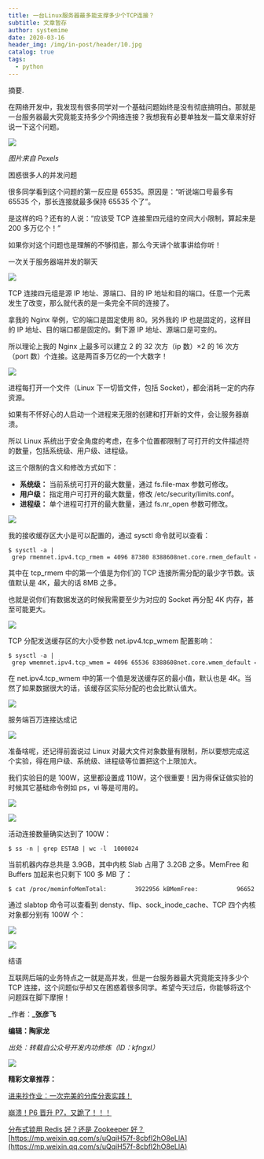```yaml
---
title: 一台Linux服务器最多能支撑多少个TCP连接？
subtitle: 文章暂存
author: systemime
date: 2020-03-16
header_img: /img/in-post/header/10.jpg
catalog: true
tags:
  - python
---
```

摘要.

<!-- more -->
在网络开发中，我发现有很多同学对一个基础问题始终是没有彻底搞明白。那就是一台服务器最大究竟能支持多少个网络连接？我想我有必要单独发一篇文章来好好说一下这个问题。

![](https://mmbiz.qpic.cn/mmbiz_png/MOwlO0INfQqDH5OzBrYo6NpiarOze04VTHJmrCe50b99H6alHricXgiaNP7fVUv4sTgIJU9zszbl6IiapJ2KvVhZLg/640?wx_fmt=png)

_图片来自 Pexels_  

困惑很多人的并发问题

很多同学看到这个问题的第一反应是 65535。原因是：“听说端口号最多有 65535 个，那长连接就最多保持 65535 个了”。  

是这样的吗？还有的人说：“应该受 TCP 连接里四元组的空间大小限制，算起来是 200 多万亿个！”

如果你对这个问题也是理解的不够彻底，那么今天讲个故事讲给你听！

一次关于服务器端并发的聊天

![](https://mmbiz.qpic.cn/mmbiz_png/BBjAFF4hcwoo5ibkEGbrfCkOXicTNTjPGxzv6h8iaQXTt7zGndbmn4sht6iasE6Y5LdW64ZAgdkxibTtah5qyGoMKqQ/640?wx_fmt=png)

TCP 连接四元组是源 IP 地址、源端口、目的 IP 地址和目的端口。任意一个元素发生了改变，那么就代表的是一条完全不同的连接了。  

拿我的 Nginx 举例，它的端口是固定使用 80。另外我的 IP 也是固定的，这样目的 IP 地址、目的端口都是固定的。剩下源 IP 地址、源端口是可变的。  

所以理论上我的 Nginx 上最多可以建立 2 的 32 次方（ip 数）×2 的 16 次方（port 数）个连接。这是两百多万亿的一个大数字！  

![](https://mmbiz.qpic.cn/mmbiz_png/BBjAFF4hcwoo5ibkEGbrfCkOXicTNTjPGxzjVPBaZFsRWxsP4PT92osvJcEicb4giceBWX3pO37OnI6qCDiaeHZ63Pg/640?wx_fmt=png)

进程每打开一个文件（Linux 下一切皆文件，包括 Socket），都会消耗一定的内存资源。  

如果有不怀好心的人启动一个进程来无限的创建和打开新的文件，会让服务器崩溃。  

所以 Linux 系统出于安全角度的考虑，在多个位置都限制了可打开的文件描述符的数量，包括系统级、用户级、进程级。  

这三个限制的含义和修改方式如下：

-   **系统级：** 当前系统可打开的最大数量，通过 fs.file-max 参数可修改。
-   **用户级：** 指定用户可打开的最大数量，修改 /etc/security/limits.conf。
-   **进程级：** 单个进程可打开的最大数量，通过 fs.nr_open 参数可修改。

![](https://mmbiz.qpic.cn/mmbiz_png/BBjAFF4hcwoo5ibkEGbrfCkOXicTNTjPGxbO8LmdRkuWzWnGMGR2uG5luAtmDxb11XRjq17ntiasSHbwf5NEZf7hA/640?wx_fmt=png)

我的接收缓存区大小是可以配置的，通过 sysctl 命令就可以查看：

    $ sysctl -a | grep rmemnet.ipv4.tcp_rmem = 4096 87380 8388608net.core.rmem_default = 212992net.core.rmem_max = 8388608

其中在 tcp_rmem 中的第一个值是为你们的 TCP 连接所需分配的最少字节数。该值默认是 4K，最大的话 8MB 之多。  

也就是说你们有数据发送的时候我需要至少为对应的 Socket 再分配 4K 内存，甚至可能更大。  

![](https://mmbiz.qpic.cn/mmbiz_png/BBjAFF4hcwoo5ibkEGbrfCkOXicTNTjPGxS9JZ4Rf3jw5Cic6k7yqkJuEn87oJahc7TO5wGkUBkh6P8YRTUFTINAA/640?wx_fmt=png)

TCP 分配发送缓存区的大小受参数 net.ipv4.tcp_wmem 配置影响：  

    $ sysctl -a | grep wmemnet.ipv4.tcp_wmem = 4096 65536 8388608net.core.wmem_default = 212992net.core.wmem_max = 8388608

在 net.ipv4.tcp_wmem 中的第一个值是发送缓存区的最小值，默认也是 4K。当然了如果数据很大的话，该缓存区实际分配的也会比默认值大。  

![](https://mmbiz.qpic.cn/mmbiz_png/BBjAFF4hcwoo5ibkEGbrfCkOXicTNTjPGxKBBZ0b8hQGzMib9I0Sw4MlFfgVqt5QSMZDgBTwFa9aeVXN1coEpGArQ/640?wx_fmt=png)

服务端百万连接达成记

![](https://mmbiz.qpic.cn/mmbiz_png/BBjAFF4hcwoo5ibkEGbrfCkOXicTNTjPGxibQjHJpozOYHaYGiaD3txd4MmGXcDThW96z7oMbH9PlVaaC417GblyKA/640?wx_fmt=png)

准备啥呢，还记得前面说过 Linux 对最大文件对象数量有限制，所以要想完成这个实验，得在用户级、系统级、进程级等位置把这个上限加大。  

我们实验目的是 100W，这里都设置成 110W，这个很重要！因为得保证做实验的时候其它基础命令例如 ps，vi 等是可用的。  

![](https://mmbiz.qpic.cn/mmbiz_png/BBjAFF4hcwoo5ibkEGbrfCkOXicTNTjPGxVHMr5VAUIcFpS1P5bcUnAe9lGkkn8kd6hGAYl5w7h3x7EqV2qt4WDQ/640?wx_fmt=png)

![](https://mmbiz.qpic.cn/mmbiz_png/BBjAFF4hcwoo5ibkEGbrfCkOXicTNTjPGxprMrmcJjPQc142jpJNg0piauyFgqn0ic4lwuK5Na8S7lk3NLENhEOxJA/640?wx_fmt=png)

活动连接数量确实达到了 100W：

    $ ss -n | grep ESTAB | wc -l  1000024

当前机器内存总共是 3.9GB，其中内核 Slab 占用了 3.2GB 之多。MemFree 和 Buffers 加起来也只剩下 100 多 MB 了：  

    $ cat /proc/meminfoMemTotal:        3922956 kBMemFree:           96652 kBMemAvailable:       6448 kBBuffers:           44396 kB......Slab:          3241244KB kB

通过 slabtop 命令可以查看到 densty、flip、sock_inode_cache、TCP 四个内核对象都分别有 100W 个：

![](https://mmbiz.qpic.cn/mmbiz_png/BBjAFF4hcwoo5ibkEGbrfCkOXicTNTjPGxuw4Y9XO0IHuzkHBwnCFTSkJRvKYwlwibv1kvMibfPcEBaiaVDekMtXWYA/640?wx_fmt=png)

![](https://mmbiz.qpic.cn/mmbiz_png/BBjAFF4hcwoo5ibkEGbrfCkOXicTNTjPGxPkdoiaTrf5Sdzq4ibuIIB8mN5YqjlSPR1JLTmcIdss3RJqs7XnvNNmSA/640?wx_fmt=png)

结语

互联网后端的业务特点之一就是高并发，但是一台服务器最大究竟能支持多少个 TCP 连接，这个问题似乎却又在困惑着很多同学。希望今天过后，你能够将这个问题踩在脚下摩擦！

\_作者：**\_张彦飞**

**编辑：陶家龙**  

_出处：转载自公众号开发内功修炼（ID：kfngxl）_

![](https://mmbiz.qpic.cn/mmbiz_gif/MOwlO0INfQoXCPztRymiaHcjy5W7l5R7Rckia76XZNu5dYwJvVfYd1gMbYfmicuBgFnH0sxUXicvpvtVibcFTMf63zQ/640?wx_fmt=gif)

**精彩文章推荐：** 

[进来抄作业：一次完美的分库分表实践！](http://mp.weixin.qq.com/s?__biz=MjM5ODI5Njc2MA==&mid=2655841139&idx=1&sn=ded41390f4e72d02b2ed2596dc3052ec&chksm=bd74a6a48a032fb27b27bc89f90caf140527b934051449f68238fa2036509491edc2e17baaa1&scene=21#wechat_redirect)

[崩溃！P6 晋升 P7，又跪了！！！](http://mp.weixin.qq.com/s?__biz=MjM5ODI5Njc2MA==&mid=2655841068&idx=1&sn=122cdb8f06e87f7e2f605293faa81341&chksm=bd74a6fb8a032fed7f881ef0b32ae983b04d45dc3980573093f6ff632aae06473b40d55d4277&scene=21#wechat_redirect)

[分布式锁用 Redis 好？还是 Zookeeper 好？](http://mp.weixin.qq.com/s?__biz=MjM5ODI5Njc2MA==&mid=2655841053&idx=1&sn=73399db2b55160b2babce59cbc5eb4ed&chksm=bd74a6ca8a032fdcc302c0d01727de8a5a75cc35cffa57213a890b300a5e1a5d71570deb0e78&scene=21#wechat_redirect) 
 [https://mp.weixin.qq.com/s/uQqiH57f-8cbfI2hO8eLlA](https://mp.weixin.qq.com/s/uQqiH57f-8cbfI2hO8eLlA)
